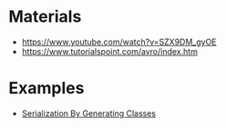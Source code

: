 # Materials
* https://www.youtube.com/watch?v=SZX9DM_gyOE
* https://www.tutorialspoint.com/avro/index.htm

# Examples
* [Serialization By Generating Classes](serialization-by-generating-class)